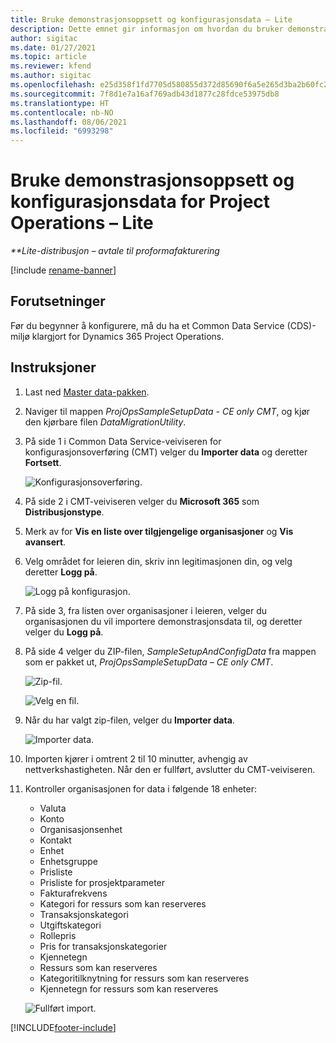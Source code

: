 ```yaml
---
title: Bruke demonstrasjonsoppsett og konfigurasjonsdata – Lite
description: Dette emnet gir informasjon om hvordan du bruker demonstrasjonsoppsett og konfigurasjonsdata for Project Operations.
author: sigitac
ms.date: 01/27/2021
ms.topic: article
ms.reviewer: kfend
ms.author: sigitac
ms.openlocfilehash: e25d358f1fd7705d580855d372d85690f6a5e265d3ba2b60fc26742bf3edc86f
ms.sourcegitcommit: 7f8d1e7a16af769adb43d1877c28fdce53975db8
ms.translationtype: HT
ms.contentlocale: nb-NO
ms.lasthandoff: 08/06/2021
ms.locfileid: "6993298"
---
```

# <a name="apply-demo-setup-and-configuration-data-for-project-operations---lite"></a>Bruke demonstrasjonsoppsett og konfigurasjonsdata for Project Operations – Lite 

_**Lite-distribusjon – avtale til proformafakturering_

[!include [rename-banner](~/includes/cc-data-platform-banner.md)]

## <a name="prerequisites"></a>Forutsetninger

Før du begynner å konfigurere, må du ha et Common Data Service (CDS)-miljø klargjort for Dynamics 365 Project Operations.


## <a name="instructions"></a>Instruksjoner

1. Last ned [Master data-pakken](https://download.microsoft.com/download/3/4/1/341bf279-a64f-4baa-af31-ce624859b518/ProjOpsSampleSetupData-%20CE%20only.zip). 
2. Naviger til mappen *ProjOpsSampleSetupData - CE only CMT*, og kjør den kjørbare filen *DataMigrationUtility*.
3. På side 1 i Common Data Service-veiviseren for konfigurasjonsoverføring (CMT) velger du **Importer data** og deretter **Fortsett**.

    ![Konfigurasjonsoverføring.](./media/1ConfigurationMigration.png)

4. På side 2 i CMT-veiviseren velger du **Microsoft 365** som **Distribusjonstype**.
5. Merk av for **Vis en liste over tilgjengelige organisasjoner** og **Vis avansert**.
6. Velg området for leieren din, skriv inn legitimasjonen din, og velg deretter **Logg på**.

   ![Logg på konfigurasjon.](./media/2ConfigurationSignin.png)

7. På side 3, fra listen over organisasjoner i leieren, velger du organisasjonen du vil importere demonstrasjonsdata til, og deretter velger du **Logg på**.
8. På side 4 velger du ZIP-filen, *SampleSetupAndConfigData* fra mappen som er pakket ut, *ProjOpsSampleSetupData – CE only CMT*.

   ![Zip-fil.](./media/3ZipFile.png)

   ![Velg en fil.](./media/4SelectAFile.png)

9. Når du har valgt zip-filen, velger du **Importer data**.

   ![Importer data.](./media/5ImportData.png)

10. Importen kjører i omtrent 2 til 10 minutter, avhengig av nettverkshastigheten. Når den er fullført, avslutter du CMT-veiviseren. 
11. Kontroller organisasjonen for data i følgende 18 enheter:

    -   Valuta
    -   Konto
    -   Organisasjonsenhet
    -   Kontakt
    -   Enhet
    -   Enhetsgruppe
    -   Prisliste
    -   Prisliste for prosjektparameter 
    -   Fakturafrekvens
    -   Kategori for ressurs som kan reserveres
    -   Transaksjonskategori
    -   Utgiftskategori
    -   Rollepris
    -   Pris for transaksjonskategorier
    -   Kjennetegn
    -   Ressurs som kan reserveres
    -   Kategoritilknytning for ressurs som kan reserveres
    -   Kjennetegn for ressurs som kan reserveres

    ![Fullført import.](./media/6CompleteImport.png)


[!INCLUDE[footer-include](../includes/footer-banner.md)]
